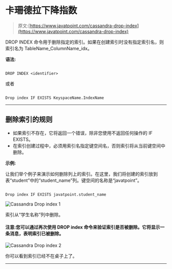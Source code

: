 # 卡珊德拉下降指数

> 原文:[https://www.javatpoint.com/cassandra-drop-index](https://www.javatpoint.com/cassandra-drop-index)

DROP INDEX 命令用于删除指定的索引。如果在创建索引时没有指定索引名，则索引名为 TableName_ColumnName_idx。

**语法:**

```

DROP INDEX <identifier>

```

或者

```

Drop index IF EXISTS KeyspaceName.IndexName 

```

* * *

## 删除索引的规则

*   如果索引不存在，它将返回一个错误，除非您使用不返回任何操作的 IF EXISTS。
*   在索引创建过程中，必须用索引名指定键空间名，否则索引将从当前键空间中删除。

**示例:**

让我们举个例子来演示如何删除列上的索引。在这里，我们将创建的索引放到表“student”中的“student_name”列。键空间的名称是“javatpoint”。

```

Drop index IF EXISTS javatpoint.student_name 

```

![Cassandra Drop index 1](../Images/e9d51a7699e067951a25e29e1c6aa49d.png)

索引从“学生名称”列中删除。

#### 注意:您可以通过再次使用 DROP index 命令来验证索引是否被删除。它将显示一条消息，表明索引已被删除。

![Cassandra Drop index 2](../Images/8d85abb735c030fb0142eb086c6f48bf.png)

你可以看到索引已经不在桌子上了。

* * *